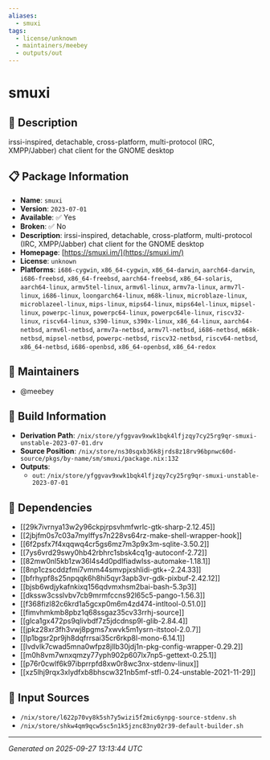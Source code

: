 ```yaml
---
aliases:
  - smuxi
tags:
  - license/unknown
  - maintainers/meebey
  - outputs/out
---
```


# smuxi

## 📝 Description

irssi-inspired, detachable, cross-platform, multi-protocol (IRC, XMPP/Jabber) chat client for the GNOME desktop

## 📋 Package Information

- **Name**: `smuxi`
- **Version**: `2023-07-01`
- **Available**: ✅ Yes
- **Broken**: ✅ No
- **Description**: irssi-inspired, detachable, cross-platform, multi-protocol (IRC, XMPP/Jabber) chat client for the GNOME desktop
- **Homepage**: [https://smuxi.im/](https://smuxi.im/)
- **License**: `unknown`
- **Platforms**: `i686-cygwin`, `x86_64-cygwin`, `x86_64-darwin`, `aarch64-darwin`, `i686-freebsd`, `x86_64-freebsd`, `aarch64-freebsd`, `x86_64-solaris`, `aarch64-linux`, `armv5tel-linux`, `armv6l-linux`, `armv7a-linux`, `armv7l-linux`, `i686-linux`, `loongarch64-linux`, `m68k-linux`, `microblaze-linux`, `microblazeel-linux`, `mips-linux`, `mips64-linux`, `mips64el-linux`, `mipsel-linux`, `powerpc-linux`, `powerpc64-linux`, `powerpc64le-linux`, `riscv32-linux`, `riscv64-linux`, `s390-linux`, `s390x-linux`, `x86_64-linux`, `aarch64-netbsd`, `armv6l-netbsd`, `armv7a-netbsd`, `armv7l-netbsd`, `i686-netbsd`, `m68k-netbsd`, `mipsel-netbsd`, `powerpc-netbsd`, `riscv32-netbsd`, `riscv64-netbsd`, `x86_64-netbsd`, `i686-openbsd`, `x86_64-openbsd`, `x86_64-redox`
## 👥 Maintainers

- @meebey


## 🔧 Build Information

- **Derivation Path**: `/nix/store/yfggvav9xwk1bqk4lfjzqy7cy25rg9qr-smuxi-unstable-2023-07-01.drv`
- **Source Position**: `/nix/store/ns30sqxb36k8jrds8z18rv96bpnwc60d-source/pkgs/by-name/sm/smuxi/package.nix:132`
- **Outputs**:
  - `out`:  `/nix/store/yfggvav9xwk1bqk4lfjzqy7cy25rg9qr-smuxi-unstable-2023-07-01`

## 🔗 Dependencies

- [[29k7ivrnya13w2y96ckpjrpsvhmfwrlc-gtk-sharp-2.12.45]]
- [[2jbjfm0s7c03a7mylffys7n228vs64rz-make-shell-wrapper-hook]]
- [[6f2psfx7f4xqqwq4cr5gs6mz7m3p9x3m-sqlite-3.50.2]]
- [[7ys6vrd29swy0hb42rbhrc1sbsk4cq1g-autoconf-2.72]]
- [[82mw0nl5kb1zw36l4s4d0pdlfiadwlss-automake-1.18.1]]
- [[8np1czscddzfmi7vmm44smvpjxshlidi-gtk+-2.24.33]]
- [[bfrhypf8s25npqqk6h8hi5qyr3apb3vr-gdk-pixbuf-2.42.12]]
- [[bjsb6wdjykafnkixq156qdvmxhsm2bai-bash-5.3p3]]
- [[dkssw3csslvbv7cb9mrmfccns92l65c5-pango-1.56.3]]
- [[f368fizl82c6krd1a5gcxp0m6m4zd474-intltool-0.51.0]]
- [[fimvhmkmb8pbz1q68ssgaz35cv33rrhj-source]]
- [[glca1gx472ps9qlivbdf7z5jdcdnsp9l-glib-2.84.4]]
- [[jpkz28xr3fh3vwj8pgms7xwvk5m1ysrn-itstool-2.0.7]]
- [[lp1bgsr2pr9jh8dqfrrsai35cr6rkp8l-mono-6.14.1]]
- [[lvdvlk7cwad5mna0wfpz8jllb30jdj1n-pkg-config-wrapper-0.29.2]]
- [[m0h8vm7wnxqmzy77yph902p607lx7np5-gettext-0.25.1]]
- [[p76r0cwlf6k97ibprrpfd8xw0r8wc3nx-stdenv-linux]]
- [[xz5lhj9rqx3xlydfxb8bhscw321nb5mf-stfl-0.24-unstable-2021-11-29]]

## 📁 Input Sources

- `/nix/store/l622p70vy8k5sh7y5wizi5f2mic6ynpg-source-stdenv.sh`
- `/nix/store/shkw4qm9qcw5sc5n1k5jznc83ny02r39-default-builder.sh`

---
*Generated on 2025-09-27 13:13:44 UTC*
